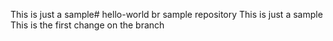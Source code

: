 This is just a sample# hello-world
br sample repository
This is just a sample
This is the first change on the branch
